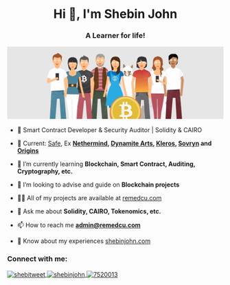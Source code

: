<h1 align="center">Hi 👋, I'm Shebin John</h1>
<h3 align="center">A Learner for life!</h3>

[![MasterHead](./i/Bitcoin.jpeg)](https://github.com/remedcu)

- 🥷 Smart Contract Developer & Security Auditor | Solidity & CAIRO

- 🔭 Current: [Safe](https://safe.global/), Ex **[Nethermind](https://nethermind.io/), [Dynamite Arts](https://dynamitearts.com/), [Kleros](https://kleros.io/), [Sovryn](https://sovryn.com/) and [Origins](https://github.com/Sovryn-Origins)**

- 🌱 I’m currently learning **Blockchain, Smart Contract, Auditing, Cryptography, etc.**

- 👯 I’m looking to advise and guide on **Blockchain projects**

- 👨‍💻 All of my projects are available at [remedcu.com](remedcu.com)

- 💬 Ask me about **Solidity, CAIRO, Tokenomics, etc.**

- 📫 How to reach me **admin@remedcu.com**

- 📄 Know about my experiences [shebinjohn.com](shebinjohn.com)

<h3 align="left">Connect with me:</h3>
<p align="left">
	<a href="https://twitter.com/shebitweet" target="blank">
		<img align="center" src="https://raw.githubusercontent.com/rahuldkjain/github-profile-readme-generator/master/src/images/icons/Social/twitter.svg" alt="shebitweet" height="30" width="40" />
	</a>
	<a href="https://linkedin.com/in/shebinjohn" target="blank">
		<img align="center" src="https://raw.githubusercontent.com/rahuldkjain/github-profile-readme-generator/master/src/images/icons/Social/linked-in-alt.svg" alt="shebinjohn" height="30" width="40" />
	</a>
	<a href="https://stackoverflow.com/users/7520013" target="blank">
		<img align="center" src="https://raw.githubusercontent.com/rahuldkjain/github-profile-readme-generator/master/src/images/icons/Social/stack-overflow.svg" alt="7520013" height="30" width="40" />
	</a>
</p>
